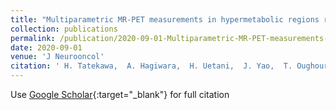 ```yaml
---
title: "Multiparametric MR-PET measurements in hypermetabolic regions reflect differences in molecular status and tumor grade in treatment-naïve diffuse gliomas"
collection: publications
permalink: /publication/2020-09-01-Multiparametric-MR-PET-measurements-in-hypermetabolic-regions-reflect-differences-in-molecular-status-and-tumor-grade-in-treatment-nave-diffuse-gliomas
date: 2020-09-01
venue: 'J Neurooncol'
citation: ' H. Tatekawa,  A. Hagiwara,  H. Uetani,  J. Yao,  T. Oughourlian,  S. Bahri,  C. Wang,  C. Raymond,  A. Lai,  T. Cloughesy,  P. Nghiemphu,  L. Liau,  W. Pope,  N. Salamon,  B. Ellingson, &quot;Multiparametric MR-PET measurements in hypermetabolic regions reflect differences in molecular status and tumor grade in treatment-naïve diffuse gliomas.&quot; J Neurooncol, 2020.'
---
```

Use [Google Scholar](https://scholar.google.com/scholar?q=Multiparametric+MR+PET+measurements+in+hypermetabolic+regions+reflect+differences+in+molecular+status+and+tumor+grade+in+treatment+naïve+diffuse+gliomas){:target="_blank"} for full citation